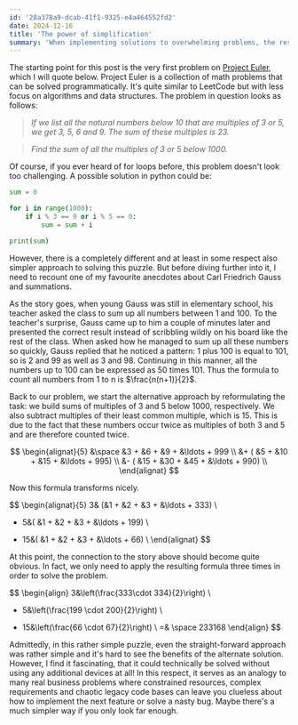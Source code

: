 ```yaml
---
id: '28a378a9-dcab-41f1-9325-e4a464552fd2'
date: 2024-12-16
title: 'The power of simplification'
summary: 'When implementing solutions to overwhelming problems, the resulting complexity can often lead to bugs, misunderstandings, and hard-to-maintain code. In such situations, it is crucial to simplify issues as much as possible. Requirements can be questioned, dependencies restructured, and sometimes, simply a change of perspective might help.'
---
```


The starting point for this post is the very first problem on [Project Euler](https://www.projecteuler.net), which I will quote below. Project Euler is a collection of math problems that can be solved programmatically. It's quite similar to LeetCode but with less focus on algorithms and data structures. The problem in question looks as follows:

> *If we list all the natural numbers below 10 that are multiples of 3 or 5, we get 3, 5, 6 and 9. The sum of these multiples is 23.*

> *Find the sum of all the multiples of 3 or 5 below 1000.*

Of course, if you ever heard of for loops before, this problem doesn't look too challenging. A possible solution in python could be:

```python
sum = 0

for i in range(1000):
    if i % 3 == 0 or i % 5 == 0:
        sum = sum + i

print(sum)
```

However, there is a completely different and at least in some respect also simpler approach to solving this puzzle. But before diving further into it, I need to recount one of my favourite anecdotes about Carl Friedrich Gauss and summations.

As the story goes, when young Gauss was still in elementary school, his teacher asked the class to sum up all numbers between 1 and 100. To the teacher's surprise, Gauss came up to him a couple of minutes later and presented the correct result instead of scribbling wildly on his board like the rest of the class. When asked how he managed to sum up all these numbers so quickly, Gauss replied that he noticed a pattern: 1 plus 100 is equal to 101, so is 2 and 99 as well as 3 and 98. Continuing in this manner, all the numbers up to 100 can be expressed as 50 times 101. Thus the formula to count all numbers from 1 to n is $\frac{n(n+1)}{2}$.

Back to our problem, we start the alternative approach by reformulating the task: we build sums of multiples of 3 and 5 below 1000, respectively. We also subtract multiples of their least common multiple, which is 15. This is due to the fact that these numbers occur twice as multiples of both 3 and 5 and are therefore counted twice.

$$
\begin{alignat}{5}
&\space &3 + &6 + &9 +  &\ldots + 999 \\
&+ ( &5 + &10 + &15 + &\ldots + 995) \\
&- ( &15 + &30 + &45 + &\ldots + 990) \\
\end{alignat}
$$

Now this formula transforms nicely.

$$
\begin{alignat}{5}
3& (&1 + &2 + &3 +  &\ldots + 333) \\
+ 5&( &1 + &2 + &3 + &\ldots + 199) \\
- 15&( &1 + &2 + &3 + &\ldots + 66) \\
\end{alignat}
$$

At this point, the connection to the story above should become quite obvious. In fact, we only need to apply the resulting formula three times in order to solve the problem.

$$
\begin{align}
3&\left(\frac{333\cdot 334}{2}\right) \\
+ 5&\left(\frac{199 \cdot 200}{2}\right) \\
- 15&\left(\frac{66 \cdot 67}{2}\right) \\
=& \space 233168
\end{align}
$$

Admittedly, in this rather simple puzzle, even the straight-forward approach was rather simple and it's hard to see the benefits of the alternate solution. However, I find it fascinating, that it could technically be solved without using any additional devices at all! In this respect, it serves as an analogy to many real business problems where constrained resources, complex requirements and chaotic legacy code bases can leave you clueless about how to implement the next feature or solve a nasty bug. Maybe there's a much simpler way if you only look far enough.
